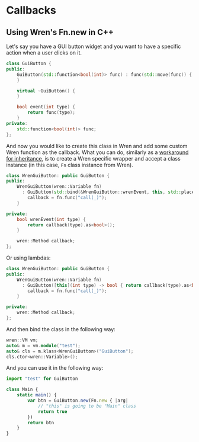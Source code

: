 # Callbacks

## Using Wren's Fn.new in C++

Let's say you have a GUI button widget and you want to have a specific action when a user clicks on it.

```cpp
class GuiButton {
public:
    GuiButton(std::function<bool(int)> func) : func(std::move(func)) {
    }

    virtual ~GuiButton() {
    }

    bool event(int type) {
        return func(type);
    }
private:
    std::function<bool(int)> func;
};
```

And now you would like to create this class in Wren and add some custom Wren function as the callback. What you can do, similarly as a [workaround for inheritance](inheritance.md), is to create a Wren specific wrapper and accept a class instance (in this case, `Fn` class instance from Wren).

```cpp
class WrenGuiButton: public GuiButton {
public:
    WrenGuiButton(wren::Variable fn) 
      : GuiButton(std::bind(&WrenGuiButton::wrenEvent, this, std::placeholders::_1)) {
        callback = fn.func("call(_)");
    }

private:
    bool wrenEvent(int type) {
        return callback(type).as<bool>();
    }

    wren::Method callback;
};
```

Or using lambdas:

```cpp
class WrenGuiButton: public GuiButton {
public:
    WrenGuiButton(wren::Variable fn) 
      : GuiButton([this](int type) -> bool { return callback(type).as<bool>(); }) {
        callback = fn.func("call(_)");
    }

private:
    wren::Method callback;
};
```

And then bind the class in the following way:

```cpp
wren::VM vm;
auto& m = vm.module("test");
auto& cls = m.klass<WrenGuiButton>("GuiButton");
cls.ctor<wren::Variable>();
```

And you can use it in the following way:

```js
import "test" for GuiButton

class Main {
    static main() {
        var btn = GuiButton.new(Fn.new { |arg|
            // "this" is going to be "Main" class
            return true
        })
        return btn
    }
}
```

